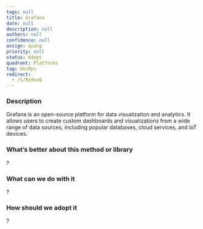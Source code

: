```yaml
---
tags: null
title: Grafana
date: null
description: null
authors: null
confidence: null
assign: quang
priority: null
status: Adopt
quadrant: Platforms
tag: DevOps
redirect:
  - /s/Rx9vxQ
---
```


<!-- table_of_contents 23f013a1-a59e-43b9-a239-7f5c26d9927b -->

### Description

Grafana is an open-source platform for data visualization and analytics. It allows users to create custom dashboards and visualizations from a wide range of data sources, including popular databases, cloud services, and IoT devices.

### What’s better about this method or library

?

### What can we do with it

?

### How should we adopt it

?

<!-- child_database 7105cd24-0a7b-4ebd-9a2a-2f0946619539 -->
